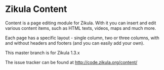 ﻿Zikula Content
==============

Content is a page editing module for Zikula. With it you can insert and edit various content items, such as HTML texts, videos, maps and much more.

Each page has a specific layout - single column, two or three columns, with and without headers and footers (and you can easily add your own).

This master branch is for Zikula 1.3.x

The issue tracker can be found at http://code.zikula.org/content/



